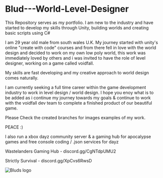 # Blud---World-Level-Designer
This Repository serves as my portfolio. I am new to the industry and have started to develop my skills through Unity, building worlds and creating basic scripts using C#

I am 29 year old male from south wales U.K. My journey started with unity's online "create with code" courses and from there fell in love with the world design and decided to work on my own low poly world, this work was immediately loved by others and i was invited to have the role of level designer, working on a game called voidfall.

My skills are fast developing and my creative approach to world design comes naturally. 

I am currently seeking a full time career within the game development industry to work in level design / world design. I hope you enoy what is to be added as i continue my journey towards my goals & continue to work with the voidfall dev team to complete a finished product of our beautiful game. 

Please Check the created branches for images examples of my work.

PEACE :) 

I also run a xbox dayz community server & a gaming hub for apocalypse games and free console coding  / .json services for dayz

Wastelanders Gaming Hub - discord.gg/CgNTdpUMU2

Strictly Survival - discord.gg/XpCvs6RwsD

![Bluds logo](https://github.com/user-attachments/assets/d23a663f-2f5b-4f70-ba45-0fc52c5511d2)




